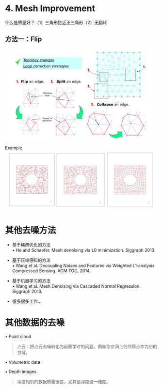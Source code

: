 # 4. Mesh Improvement    

什么是质量好？（1）三角形接近正三角形（2）无翻转     

## 方法一：Flip   

![](../assets/去躁49.png)   

Example   
![](../assets/去躁50.png)   


# 其他去噪方法    

* 基于稀疏优化的方法    
• He and Schaefer. Mesh denoising via L0 minimization. Siggraph 2013.    

* 基于压缩感知的方法    
• Wang et al. Decoupling Noises and Features via Weighted L1‐analysis Compressed Sensing.  ACM TOG, 2014.    
* 基于机器学习的方法    
• Wang et al. Mesh Denoising via Cascaded Normal Regression. Siggraph 2016.    
* 很多很多工作…    

# 其他数据的去噪   

• Point cloud   

> 点云：把点云去噪转化为前面学过的问题。例如取空间上的邻居点作为它的邻域。    

• Volumetric data   

• Depth images    

> 深度相机的数据质量很差，尤其是深度这一维度。    